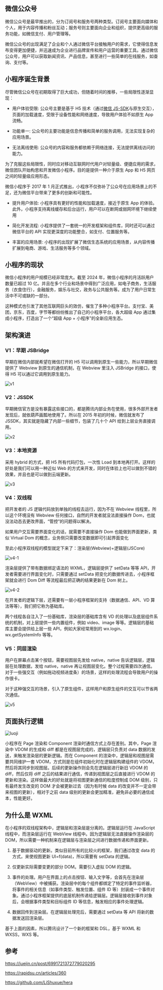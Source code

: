 ## 微信公众号

微信公众号是最早推出的，分为订阅号和服务号两种类型。订阅号主要面向媒体和个人，用于内容传播和粉丝互动；服务号则主要面向企业和组织，提供更高级的服务功能，如微信支付、用户管理等。

微信公众号的出现满足了企业和个人通过微信平台接触用户的需求，它使得信息发布变得更加便捷，并迅速成为企业进行品牌宣传和用户运营的重要工具。通过微信公众号，用户可以获取新闻资讯、产品信息，甚至进行一些简单的在线服务，如查询、支付等。

## 小程序诞生背景

尽管微信公众号在初期取得了巨大成功，但随着时间的推移，一些局限性逐渐显现：

- 用户体验受限: 公众号主要是基于 H5 技术（通过[微信 JS-SDK](https://developers.weixin.qq.com/doc/offiaccount/OA_Web_Apps/JS-SDK.html)与原生交互），页面的加载速度，受限于设备性能和网络速度，导致用户体验不如原生 App 流畅。

- 功能单一: 公众号的主要功能是信息传播和简单的服务调用，无法实现复杂的应用场景。

- 无法离线使用: 公众号的内容和服务都依赖于网络连接，无法提供离线访问的能力。

为了克服这些局限性，同时应对移动互联网时代用户对轻量级、便捷应用的需求，微信团队开始构思和开发微信小程序。目的是提供一种介于原生 App 和 H5 网页之间的轻量级应用形态。

微信小程序于 2017 年 1 月正式推出，小程序不仅弥补了公众号在应用场景上的不足，还为微信平台带来了更多的创新和可能性。

- 提升用户体验: 小程序具有更好的性能和加载速度，接近于原生 App 的体验。此外，小程序支持离线缓存和后台运行，用户可以在断网或弱网环境下继续使用

- 简化开发流程: 小程序提供了一套统一的开发框架和组件库，同时还可以通过微信平台的 API 实现更深度的功能整合，如支付、位置服务等。

- 丰富的应用场景: 小程序的出现扩展了微信生态系统的应用场景，从内容传播扩展到电商、游戏、生活服务等多个领域。

## 小程序的现状

微信小程序的用户规模已经非常庞大。截至 2024 年，微信小程序的月活跃用户数量已超过 10 亿。并且在多个行业和场景中得到广泛应用，如电子商务，生活服务（衣食住行），金融服务，娱乐与社交，政务与公共服务等。成为了用户日常生活中不可或缺的一部分。

这种模式也引发了其他互联网巨头的效仿，催生了多种小程序平台。支付宝、美团，京东，百度，字节等都纷纷推出了自己的小程序平台，各大超级 App 通过集成小程序，打造出了一个“超级 App + 小程序”的全新应用生态。

## 架构演进

### V1：早期 JSBridge

早期在微信内部就希望在微信打开的 H5 可以调用到原生一些能力，所以早期微信提供了 Webview 到原生的通信机制，在 Webview 里注入 JSBridge 的接口，使得 H5 可以通过它调用到原生能力。

![v1](https://cdn.lishuxue.site/blog/image/小程序/v1.png)

### V2：JSSDK

早期微信官方是没有暴露这些接口的，都是腾讯内部业务在使用，很多外部开发者发现后，就依葫芦画瓢地使用了。所以在 2015 年初的时候，微信就发布了 JSSDK，其实就是隐藏了内部一些细节，包装了几十个 API 给到上层业务直接调用。

![v2](https://cdn.lishuxue.site/blog/image/小程序/v2.png)

### V3：本地资源

采用 hybrid 的方式，把 H5 所有代码打包，一次性 Load 到本地再打开。这样的好处是我们可以用一种近似 Web 的方式来开发，同时在体验上也可以做到不错的效果，并且也是可以做到云端更新。

![v3](https://cdn.lishuxue.site/blog/image/小程序/v3.png)

### V4：双线程

把开发者的 JS 逻辑代码放到单独的线程去运行，因为不在 Webview 线程里，所以这个环境没有 Webview 任何接口，自然的开发者就没法直接操作 Dom，也就没法动态去更改界面，“管控”的问题得以解决。

如果用户交互需要界面变化的话，就需要不直接操作 Dom 也能做到界面更新，类似 Virtual Dom 的概念，业务侧只需要改变数据即可引起界面变化

至此小程序双线程的模型就定下来了：渲染层(Webview)+逻辑层(JSCore)

![v4-1](https://cdn.lishuxue.site/blog/image/小程序/v4-1.png)

渲染层提供了带有数据绑定语法的 WXML，逻辑层提供了 setData 等等 API，开发者需要进行界面变化时，只需要通过 setData 把变化的数据传进去，小程序框架就会进行 Dom Diff 等流程最后把正确的结果更新在 Dom 树上。

![v4-2](https://cdn.lishuxue.site/blog/image/小程序/v4-2.png)

在开发者的逻辑下层，还需要有一层小程序框架的支持（数据通信、API、VD 算法等等），我们把它称为基础库。

两个线程各自注入了一份基础库，渲染层的基础库含有 VD 的处理以及底层组件系统的机制，对上层提供一些内置组件，例如 video、image 等等。逻辑层的基础库主要会提供给上层一些 API，例如大家经常用到的 wx.login、wx.getSystemInfo 等等。

### V5：同层渲染

用户在屏幕点击某个按钮，需要视图层先发给 native，native 告诉逻辑层，逻辑层在处理数据，发给 native，native 再让视图层变化。整个过程需要四次通信。对于一些强交互（例如拖动视频进度条）的场景，这样的处理流程会导致用户的操作很卡。

对于这种强交互的场景，引入了原生组件，这样用户和原生组件的交互可以节省两次通信。

![v5](https://cdn.lishuxue.site/blog/image/小程序/v5.png)

## 页面执行逻辑

![luoji](https://cdn.lishuxue.site/blog/image/小程序/luoji.png)

小程序在 Page 渲染和 Component 渲染时通信方式上存在差别。其中，Page 渲染中 VDOM 的生成和 diff 都是在视图层完成的，逻辑层只负责对 data 数据的发送，来触发渲染层的更新逻辑。而在 Component 的渲染中，逻辑层和视图层需要共同维护一套 VDOM，方式则是在组件初始化时在逻辑层构建组件的 VDOM，然后将其同步到视图层。后续的更新操作则会先在逻辑层进行新旧 VDOM 的 diff，然后仅将 diff 之后的结果进行通信，传递到视图层之后直接进行 VDOM 的更新和渲染。这样做最大的好处就是将视图更新通信的粒度控制成 DOM 级别，只有最终发生改变的 DOM 才会被更新过去（因为有时候 data 的改变并不一定会带来视图的更新），相对于之前 data 级别的更新会更加精准，避免非必要的通信成本，性能更好。

## 为什么是 WXML

在小程序的双线程架构中，逻辑层和渲染层是分离的。逻辑层运行在 JavaScript 线程中，而渲染层运行在 WebView 线程中。因为逻辑层无法直接操作渲染层的 DOM，所以需要一种机制来在逻辑层与渲染层之间进行数据传递和界面更新。

1. 基于数据驱动的更新。类似目前所有的比较火的框架，我们通过改变 data 的方式，来使视图更新 UI=f(data)，所以需要有 setData 的逻辑。

2. 仅更新实际需要变更的部分 DOM。需要引入虚拟 DOM 的逻辑。

3. 事件的处理。用户在界面上的点击按钮、输入文字等，会首先在渲染层（WebView）中被捕获。渲染层中的每个组件都绑定了特定的事件监听器，将事件的相关信息（如事件类型、触发位置、组件 ID 等）封装成一个事件对象。通过小程序框架提供的底层机制传递给逻辑层。逻辑层接收到事件对象后，会根据事件类型和目标组件 ID 等信息，触发相应的事件处理逻辑。

4. 数据回传到渲染层。在逻辑层处理完后，需要通过 setData 等 API 将新的数据发送回渲染层。

基于上面的因素，所以腾讯设计了一个新的框架和 DSL，基于 WXML 和 WXSS，WXS 等。

## 参考

<https://juejin.cn/post/6991721372779020295>

<https://rapidsu.cn/articles/360>

<https://github.com/LiShuxue/hera>

